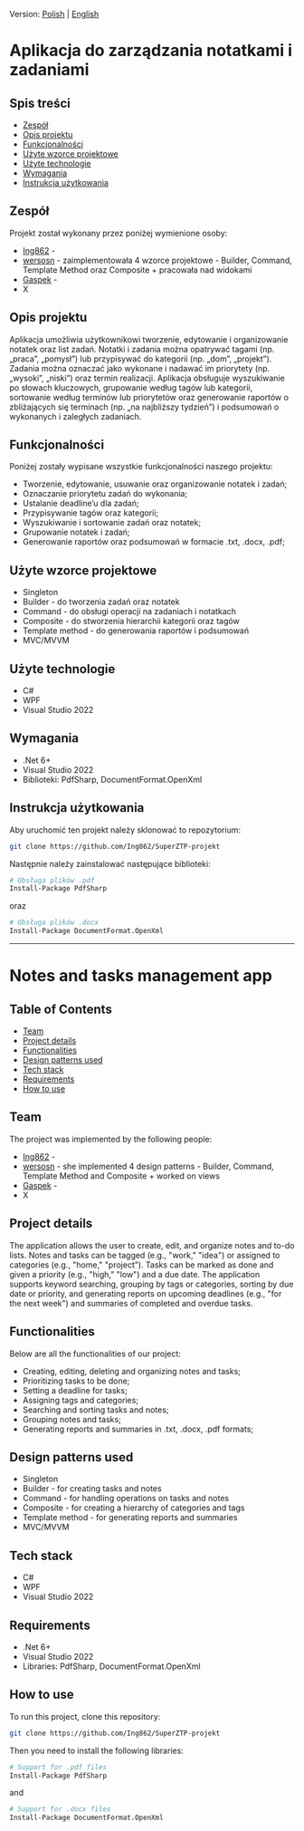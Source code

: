 Version: [Polish](#Aplikacja-do-zarządzania-notatkami-i-zadaniami) | [English](#Notes-and-tasks-management-app)

# Aplikacja do zarządzania notatkami i zadaniami
## Spis treści
 - [Zespół](#zespół)
 - [Opis projektu](#opis-projektu)
 - [Funkcjonalności](#funkcjonalności)
 - [Użyte wzorce projektowe](#użyte-wzorce-projektowe)
 - [Użyte technologie](#użyte-technologie)
 - [Wymagania](#wymagania)
 - [Instrukcja użytkowania](#instrukcja-użytkowania)
   
## Zespół
Projekt został wykonany przez poniżej wymienione osoby:
 - [Ing862](https://github.com/Ing862) -
 - [wersosn](https://github.com/wersosn) - zaimplementowała 4 wzorce projektowe - Builder, Command, Template Method oraz Composite + pracowała nad widokami
 - [Gaspek](https://github.com/Gaspek) -
 - X

## Opis projektu
Aplikacja umożliwia użytkownikowi tworzenie, edytowanie i organizowanie notatek oraz list zadań. Notatki i zadania można opatrywać tagami (np. „praca”, „pomysł”) lub przypisywać do kategorii (np. „dom”, „projekt”). Zadania można oznaczać jako wykonane i nadawać im priorytety (np. „wysoki”, „niski”) oraz termin realizacji. Aplikacja obsługuje wyszukiwanie po słowach kluczowych, grupowanie według tagów lub kategorii, sortowanie według terminów lub priorytetów oraz generowanie raportów o zbliżających się terminach (np. „na najbliższy tydzień”) i podsumowań o wykonanych i zaległych zadaniach.

## Funkcjonalności
Poniżej zostały wypisane wszystkie funkcjonalności naszego projektu:
- Tworzenie, edytowanie, usuwanie oraz organizowanie notatek i zadań;
- Oznaczanie priorytetu zadań do wykonania;
- Ustalanie deadline’u dla zadań;
- Przypisywanie tagów oraz kategorii;
- Wyszukiwanie i sortowanie zadań oraz notatek;
- Grupowanie notatek i zadań;
- Generowanie raportów oraz podsumowań w formacie .txt, .docx, .pdf;

## Użyte wzorce projektowe
- Singleton
- Builder - do tworzenia zadań oraz notatek
- Command - do obsługi operacji na zadaniach i notatkach
- Composite - do stworzenia hierarchii kategorii oraz tagów
- Template method - do generowania raportów i podsumowań
- MVC/MVVM
  
## Użyte technologie
- C#
- WPF
- Visual Studio 2022
  
## Wymagania
- .Net 6+
- Visual Studio 2022
- Biblioteki: PdfSharp, DocumentFormat.OpenXml

## Instrukcja użytkowania
Aby uruchomić ten projekt należy sklonować to repozytorium:
```bash
git clone https://github.com/Ing862/SuperZTP-projekt
```
Następnie należy zainstalować następujące biblioteki:
```bash
# Obsługa plików .pdf
Install-Package PdfSharp
```
oraz 
```bash
# Obsługa plików .docx
Install-Package DocumentFormat.OpenXml
```

---
# Notes and tasks management app
## Table of Contents
 - [Team](#team)
 - [Project details](#project-details)
 - [Functionalities](#functionalities)
 - [Design patterns used](#design-patterns-used)
 - [Tech stack](#tech-stack)
 - [Requirements](#requirements)
 - [How to use](#how-to-use)

## Team
The project was implemented by the following people:
 - [Ing862](https://github.com/Ing862) -
 - [wersosn](https://github.com/wersosn) - she implemented 4 design patterns - Builder, Command, Template Method and Composite + worked on views
 - [Gaspek](https://github.com/Gaspek) -
 - X

## Project details
The application allows the user to create, edit, and organize notes and to-do lists. Notes and tasks can be tagged (e.g., "work," "idea") or assigned to categories (e.g., "home," "project"). Tasks can be marked as done and given a priority (e.g., "high," "low") and a due date. The application supports keyword searching, grouping by tags or categories, sorting by due date or priority, and generating reports on upcoming deadlines (e.g., "for the next week") and summaries of completed and overdue tasks.

## Functionalities
Below are all the functionalities of our project:
- Creating, editing, deleting and organizing notes and tasks;
- Prioritizing tasks to be done;
- Setting a deadline for tasks;
- Assigning tags and categories;
- Searching and sorting tasks and notes;
- Grouping notes and tasks;
- Generating reports and summaries in .txt, .docx, .pdf formats;

## Design patterns used
- Singleton
- Builder - for creating tasks and notes
- Command - for handling operations on tasks and notes
- Composite - for creating a hierarchy of categories and tags
- Template method - for generating reports and summaries
- MVC/MVVM

## Tech stack
- C#
- WPF
- Visual Studio 2022
  
## Requirements
- .Net 6+
- Visual Studio 2022
- Libraries: PdfSharp, DocumentFormat.OpenXml

## How to use
To run this project, clone this repository:
```bash
git clone https://github.com/Ing862/SuperZTP-projekt
```
Then you need to install the following libraries:
```bash
# Support for .pdf files
Install-Package PdfSharp
```
and
```bash
# Support for .docx files
Install-Package DocumentFormat.OpenXml
```
